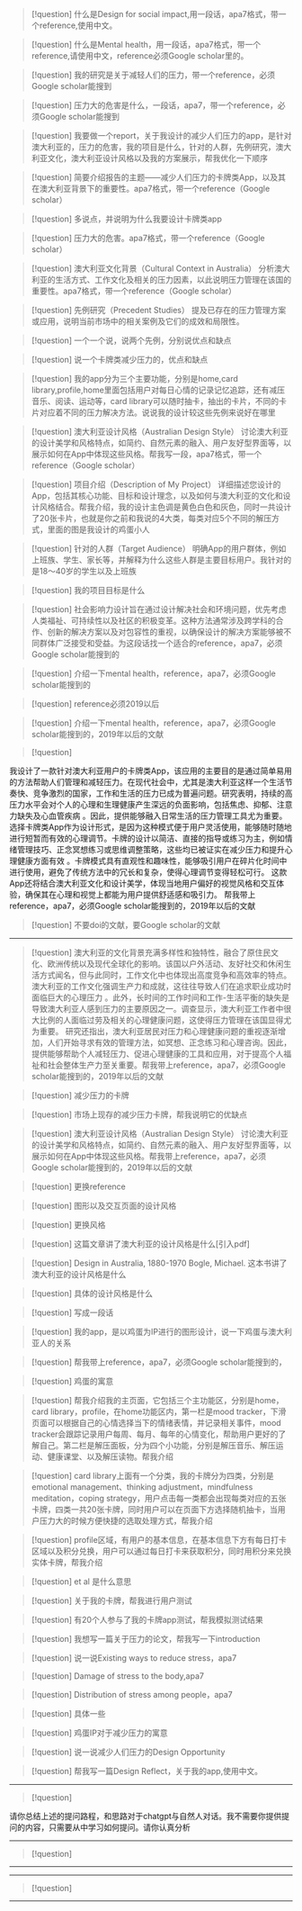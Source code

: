 
>[!question]
>什么是Design for social impact,用一段话，apa7格式，带一个reference,使用中文。


>[!question]
>什么是Mental health，用一段话，apa7格式，带一个reference,请使用中文，reference必须Google scholar里的。




>[!question]
>我的研究是关于减轻人们的压力，带一个reference，必须Google scholar能搜到





>[!question]
>压力大的危害是什么，一段话，apa7，带一个reference，必须Google scholar能搜到



>[!question]
>我要做一个report，关于我设计的减少人们压力的app，是针对澳大利亚的，压力的危害，我的项目是什么，针对的人群，先例研究，澳大利亚文化，澳大利亚设计风格以及我的方案展示，帮我优化一下顺序




>[!question]
>简要介绍报告的主题——减少人们压力的卡牌类App，以及其在澳大利亚背景下的重要性。apa7格式，带一个reference（Google scholar）




>[!question]
多说点，并说明为什么我要设计卡牌类app



>[!question]
>压力大的危害。apa7格式，带一个reference（Google scholar）



>[!question]
澳大利亚文化背景（Cultural Context in Australia） 分析澳大利亚的生活方式、工作文化及相关的压力因素，以此说明压力管理在该国的重要性。apa7格式，带一个reference（Google scholar）



>[!question]
先例研究（Precedent Studies） 提及已存在的压力管理方案或应用，说明当前市场中的相关案例及它们的成效和局限性。



>[!question]
一个一个说，说两个先例，分别说优点和缺点



>[!question]
说一个卡牌类减少压力的，优点和缺点


>[!question]
我的app分为三个主要功能，分别是home,card library,profile,home里面包括用户对每日心情的记录记忆追踪，还有减压音乐、阅读、运动等，card library可以随时抽卡，抽出的卡片，不同的卡片对应着不同的压力解决方法。说说我的设计较这些先例来说好在哪里



>[!question]
澳大利亚设计风格（Australian Design Style） 讨论澳大利亚的设计美学和风格特点，如简约、自然元素的融入、用户友好型界面等，以展示如何在App中体现这些风格。帮我写一段，apa7格式，带一个reference（Google scholar）


>[!question]
项目介绍（Description of My Project） 详细描述您设计的App，包括其核心功能、目标和设计理念，以及如何与澳大利亚的文化和设计风格结合。帮我介绍，我的设计主色调是黄色白色和灰色，同时一共设计了20张卡片，也就是你之前和我说的4大类，每类对应5个不同的解压方式，里面的图是我设计的鸡蛋小人



>[!question]
针对的人群（Target Audience） 明确App的用户群体，例如上班族、学生、家长等，并解释为什么这些人群是主要目标用户。我针对的是18～40岁的学生以及上班族


>[!question]
我的项目目标是什么



>[!question]
社会影响力设计旨在通过设计解决社会和环境问题，优先考虑人类福祉、可持续性以及社区的积极变革。这种方法通常涉及跨学科的合作、创新的解决方案以及对包容性的重视，以确保设计的解决方案能够被不同群体广泛接受和受益。为这段话找一个适合的reference，apa7，必须Google scholar能搜到的


>[!question]
介绍一下mental health，reference，apa7，必须Google scholar能搜到的


>[!question]
>reference必须2019以后



>[!question]
介绍一下mental health，reference，apa7，必须Google scholar能搜到的，2019年以后的文献



>[!question]

我设计了一款针对澳大利亚用户的卡牌类App，该应用的主要目的是通过简单易用的方法帮助人们管理和减轻压力。在现代社会中，尤其是澳大利亚这样一个生活节奏快、竞争激烈的国家，工作和生活的压力已成为普遍问题。研究表明，持续的高压力水平会对个人的心理和生理健康产生深远的负面影响，包括焦虑、抑郁、注意力缺失及心血管疾病 。因此，提供能够融入日常生活的压力管理工具尤为重要。 选择卡牌类App作为设计形式，是因为这种模式便于用户灵活使用，能够随时随地进行短暂而有效的心理调节。卡牌的设计以简洁、直接的指导或练习为主，例如情绪管理技巧、正念冥想练习或思维调整策略，这些均已被证实在减少压力和提升心理健康方面有效 。卡牌模式具有直观性和趣味性，能够吸引用户在碎片化时间中进行使用，避免了传统方法中的冗长和复杂，使得心理调节变得轻松可行。 这款App还将结合澳大利亚文化和设计美学，体现当地用户偏好的视觉风格和交互体验，确保其在心理和视觉上都能为用户提供舒适感和吸引力。 帮我带上reference，apa7，必须Google scholar能搜到的，2019年以后的文献


>[!question]
不要doi的文献，要Google scholar的文献

---


>[!question]
澳大利亚的文化背景充满多样性和独特性，融合了原住民文化、欧洲传统以及现代全球化的影响。该国以户外活动、友好社交和休闲生活方式闻名，但与此同时，工作文化中也体现出高度竞争和高效率的特点。澳大利亚的工作文化强调生产力和成就，这往往导致人们在追求职业成功时面临巨大的心理压力 。此外，长时间的工作时间和工作-生活平衡的缺失是导致澳大利亚人感到压力的主要原因之一。调查显示，澳大利亚工作者中很大比例的人面临过劳及相关的心理健康问题，这使得压力管理在该国显得尤为重要。 研究还指出，澳大利亚居民对压力和心理健康问题的重视逐渐增加，人们开始寻求有效的管理方法，如冥想、正念练习和心理咨询。因此，提供能够帮助个人减轻压力、促进心理健康的工具和应用，对于提高个人福祉和社会整体生产力至关重要。帮我带上reference，apa7，必须Google scholar能搜到的，2019年以后的文献




>[!question]
减少压力的卡牌


>[!question]
市场上现存的减少压力卡牌，帮我说明它的优缺点


>[!question]
澳大利亚设计风格（Australian Design Style） 讨论澳大利亚的设计美学和风格特点，如简约、自然元素的融入、用户友好型界面等，以展示如何在App中体现这些风格。帮我带上reference，apa7，必须Google scholar能搜到的，2019年以后的文献


>[!question]
更换reference



>[!question]
图形以及交互页面的设计风格


>[!question]
更换风格



>[!question]
这篇文章讲了澳大利亚的设计风格是什么[引入pdf]


>[!question]
Design in Australia, 1880-1970 Bogle, Michael. 这本书讲了澳大利亚的设计风格是什么


>[!question]
具体的设计风格是什么


>[!question]
写成一段话


>[!question]
我的app，是以鸡蛋为IP进行的图形设计，说一下鸡蛋与澳大利亚人的关系



>[!question]
帮我带上reference，apa7，必须Google scholar能搜到的，



>[!question]
鸡蛋的寓意


>[!question]
帮我介绍我的主页面，它包括三个主功能区，分别是home，card library，profile，在home功能区内，第一栏是mood tracker，下滑页面可以根据自己的心情选择当下的情绪表情，并记录相关事件，mood tracker会跟踪记录用户每周、每月、每年的心情变化，帮助用户更好的了解自己。第二栏是解压面板，分为四个小功能，分别是解压音乐、解压运动、健康课堂、以及解压读物。帮我介绍


>[!question]
card library上面有一个分类，我的卡牌分为四类，分别是emotional management、thinking adjustment，mindfulness meditation，coping strategy，用户点击每一类都会出现每类对应的五张卡牌，四类一共20张卡牌，同时用户可以在页面下方选择随机抽卡，当用户压力大的时候方便快捷的选取处理方式，帮我介绍



>[!question]
profile区域，有用户的基本信息，在基本信息下方有每日打卡区域以及积分兑换，用户可以通过每日打卡来获取积分，同时用积分来兑换实体卡牌，帮我介绍


>[!question]
et al 是什么意思



>[!question]
关于我的卡牌，帮我进行用户测试


>[!question]
有20个人参与了我的卡牌app测试，帮我模拟测试结果



>[!question]
我想写一篇关于压力的论文，帮我写一下introduction



>[!question]
说一说Existing ways to reduce stress，apa7


>[!question]
Damage of stress to the body,apa7



>[!question]
Distribution of stress among people，apa7



>[!question]
具体一些


>[!question]
鸡蛋IP对于减少压力的寓意


>[!question]
说一说减少人们压力的Design Opportunity


>[!question]
帮我写一篇Design Reflect，关于我的app,使用中文。


---


>[!question]

请你总结上述的提问路程，和思路对于chatgpt与自然人对话。我不需要你提供提问的内容，只需要从中学习如何提问。请你认真分析

---


>[!question]


---



---

>[!question]


---